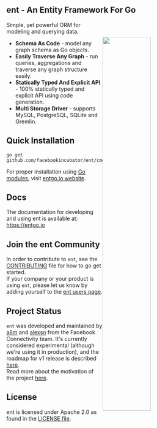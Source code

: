 ## ent - An Entity Framework For Go

<img width="50%" 
align="right"
style="display: block; margin:40px auto;" 
src="https://s3.eu-central-1.amazonaws.com/entgo.io/assets/gopher_graph.png"/>

Simple, yet powerful ORM for modeling and querying data.

- **Schema As Code** - model any graph schema as Go objects.
- **Easily Traverse Any Graph** - run queries, aggregations and traverse any graph structure easily.
- **Statically Typed And Explicit API** - 100% statically typed and explicit API using code generation.
- **Multi Storage Driver** - supports MySQL, PostgreSQL, SQLite and Gremlin.

## Quick Installation
```console
go get github.com/facebookincubator/ent/cmd/entc
```

For proper installation using [Go modules], visit [entgo.io website][entgo instal].

## Docs
The documentation for developing and using ent is available at: https://entgo.io

## Join the ent Community
In order to contribute to `ent`, see the [CONTRIBUTING](CONTRIBUTING.md) file for how to go get started.  
If your company or your product is using `ent`, please let us know by adding yourself to the [ent users page](https://github.com/facebookincubator/ent/wiki/ent-users).

## Project Status
`ent` was developed and maintained by [a8m](https://github.com/a8m) and [alexsn](https://github.com/alexsn)
from the Facebook Connectivity team. It's currently considered experimental (although we're using it in production),
and the roadmap for v1 release is described [here](https://github.com/facebookincubator/ent/issues/46).  
Read more about the motivation of the project [here](https://entgo.io/blog/2019/10/03/introducing-ent).

## License
ent is licensed under Apache 2.0 as found in the [LICENSE file](LICENSE).


[entgo instal]: https://entgo.io/docs/code-gen/#version-compatibility-between-entc-and-ent
[Go modules]: https://github.com/golang/go/wiki/Modules#quick-start
